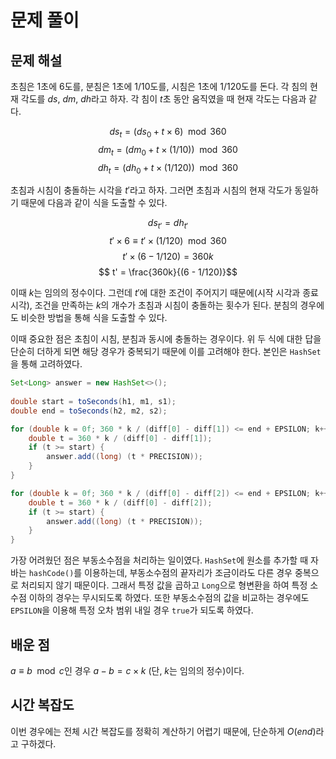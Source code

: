 # 문제 풀이

## 문제 해설

초침은 1초에 6도를, 분침은 1초에 1/10도를, 시침은 1초에 1/120도를 돈다. 각 침의 현재 각도를 $ds$, $dm$, $dh$라고 하자. 각 침이 $t$초 동안 움직였을 때 현재 각도는 다음과 같다.

$$ ds_t = (ds_0 + t \times 6) \mod 360 $$
$$ dm_t = (dm_0 + t \times (1/10)) \mod 360$$
$$ dh_t = (dh_0 + t \times (1/120)) \mod 360$$

초침과 시침이 충돌하는 시각을 $t'$라고 하자. 그러면 초침과 시침의 현재 각도가 동일하기 때문에 다음과 같이 식을 도출할 수 있다.

$$ ds_{t'} = dh_{t'} $$
$$ t' \times 6  \equiv t' \times (1/120) \mod 360$$
$$ t' \times (6 - 1/120) = 360k$$ 
$$ t' = \frac{360k}{(6 - 1/120)}$$

이때 $k$는 임의의 정수이다. 그런데 $t'$에 대한 조건이 주어지기 때문에(시작 시각과 종료 시각), 조건을 만족하는 $k$의 개수가 초침과 시침이 충돌하는 횟수가 된다. 분침의 경우에도 비슷한 방법을 통해 식을 도출할 수 있다.

이때 중요한 점은 초침이 시침, 분침과 동시에 충돌하는 경우이다. 위 두 식에 대한 답을 단순히 더하게 되면 해당 경우가 중복되기 때문에 이를 고려해야 한다. 본인은 `HashSet`을 통해 고려하였다.

```java
Set<Long> answer = new HashSet<>();
        
double start = toSeconds(h1, m1, s1);
double end = toSeconds(h2, m2, s2);

for (double k = 0f; 360 * k / (diff[0] - diff[1]) <= end + EPSILON; k++) {
    double t = 360 * k / (diff[0] - diff[1]);
    if (t >= start) {
        answer.add((long) (t * PRECISION));   
    }
}

for (double k = 0f; 360 * k / (diff[0] - diff[2]) <= end + EPSILON; k++) {
    double t = 360 * k / (diff[0] - diff[2]);
    if (t >= start) {
        answer.add((long) (t * PRECISION));  
    }
}
```

가장 어려웠던 점은 부동소수점을 처리하는 일이였다. `HashSet`에 원소를 추가할 때 자바는 `hashCode()`를 이용하는데, 부동소수점의 끝자리가 조금이라도 다른 경우 중복으로 처리되지 않기 때문이다. 그래서 특정 값을 곱하고 `Long`으로 형변환을 하여 특정 소수점 이하의 경우는 무시되도록 하였다. 또한 부동소수점의 값을 비교하는 경우에도 `EPSILON`을 이용해 특정 오차 범위 내일 경우 `true`가 되도록 하였다.

## 배운 점

$a \equiv b \mod c$인 경우 $a - b = c \times k$ (단, $k$는 임의의 정수)이다. 

## 시간 복잡도

이번 경우에는 전체 시간 복잡도를 정확히 계산하기 어렵기 때문에, 단순하게 $O(end)$라고 구하겠다.